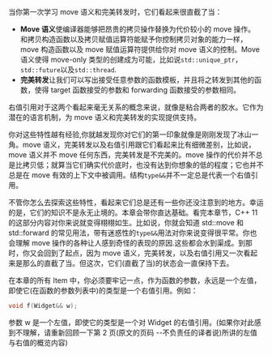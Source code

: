当你第一次学习 move 语义和完美转发时，它们看起来很直截了当：

-   **Move 语义**使编译器能够把昂贵的拷贝操作替换为代价较小的 move 操作。 和拷贝构造函数以及拷贝赋值运算符能赋予你控制拷贝对象的能力一样，move 构造函数以及 move 赋值运算符提供给你对 move 语义的控制。Move 语义使得 move-only 类型的创建成为可能，比如说`std::unique_ptr`，`std::future`以及`std::thread`.
-   **完美转发**让我们可以写出接受任意参数的函数模板，并且将之转发到其他的函数，使得 target 函数接受的参数和 forwarding 函数接受的参数相同。

右值引用对于这两个看起来毫无关系的概念来说，就像是粘合两者的胶水。它作为潜在的语言机制，为 move 语义和完美转发的实现提供支持。

你对这些特性越有经验,你就越发现你对它们的第一印象就像是刚刚发现了冰山一角。move 语义，完美转发以及右值引用跟它们看起来比有细微差别，比如说，move 语义并不 move 任何东西，完美转发是不完美的。move 操作的代价并不总是比拷贝低；就算当它们确实代价底时，也没有达到你想象的低的程度；它也并不总是在 move 有效的上下文中被调用。结构`type&&`并不一定总是代表一个右值引用。

不管你怎么去探索这些特性，看起来它们总是还有一些你还没注意到的地方。幸运的是，它们的知识不是永无止境的。本章会带你直达基础。看完本章节，C++ 11 的这部分内容对你来说就变得栩栩如生。比如说，你就会知道 std::move 和 std::forward 的常见用法，带有迷惑性的`type&&`用法对你来说变得很平常。你也会理解 move 操作的各种让人感到奇怪的表现的原因.这些都会水到渠成。到那时，你又会回到了起点，因为 move 语义，完美转发，以及右值引用又一次看起来是那么的直截了当。但这次，它们(直截了当)的状态会一直保持下去。

在本章的所有 Item 中，你必须要牢记一点，作为函数的参数，永远是一个左值，即使它(在函数的参数列表中)的类型是一个右值引用。例如：

```cpp
void f(Widget&& w);
```

参数 w 是一个左值，即使它的类型是一个对 Widget 的右值引用。(如果你对此感到不理解，请重新回顾一下第 2 页(原文的页码 --不负责任的译者说)所讲的左值与右值的概览内容)
